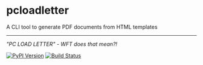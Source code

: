 # pcloadletter
A CLI tool to generate PDF documents from HTML templates

---

_"PC LOAD LETTER" - WFT does that mean?!_


[![PyPI Version][pypi-image]][pypi-url]
[![Build Status][build-image]][build-url]





[pypi-image]: https://img.shields.io/pypi/v/pcloadletter
[pypi-url]: https://pypi.org/project/pcloadletter/
[build-image]: https://github.com/wadevries/pcloadletter/actions/workflows/build.yml/badge.svg
[build-url]: https://github.com/wadevries/pcloadletter/actions/workflows/build.yml
